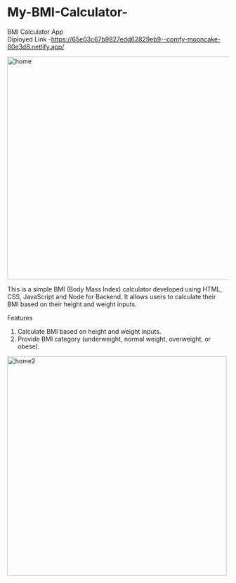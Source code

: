 # My-BMI-Calculator-

BMI Calculator App  <br>
Diployed Link -https://65e03c67b9827edd62829eb9--comfy-mooncake-80e3d8.netlify.app/


<img width="506" alt="home" src="https://github.com/Anshuldhakate/My-BMI-Calculator-/assets/123949154/6ec24a9a-b831-4d8c-89db-242e75b043a7">

This is a simple BMI (Body Mass Index) calculator developed using HTML, CSS, JavaScript and Node for Backend. It allows users to calculate their BMI based on their height and weight inputs.

Features
1. Calculate BMI based on height and weight inputs.
2. Provide BMI category (underweight, normal weight, overweight, or obese).


<img width="499" alt="home2" src="https://github.com/Anshuldhakate/My-BMI-Calculator-/assets/123949154/ecf4bd67-1a36-447f-a4f2-88f667d7956c">
